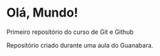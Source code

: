 # Olá, Mundo!
 Primeiro repositório do curso de Git e Github

Repositório criado durante uma aula do Guanabara.